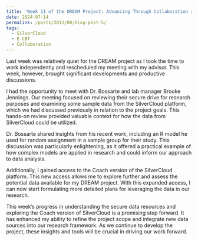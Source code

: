 ```yaml
---
title: 'Week 11 of the DREAM Project: Advancing Through Collaboration and Data Exploration'
date: 2024-07-14
permalink: /posts/2012/08/blog-post-5/
tags:
  - SilverCloud
  - E-CBT
  - Collaboration 
---
```

Last week was relatively quiet for the DREAM project as I took the time to work independently and rescheduled my meeting with my advisor. This week, however, brought significant developments and productive discussions. 

I had the opportunity to meet with Dr. Bossarte and lab manager Brooke Jennings. Our meeting focused on reviewing their secure drive for research purposes and examining some sample data from the SilverCloud platform, which we had discussed previously in relation to the project goals. This hands-on review provided valuable context for how the data from SilverCloud could be utilized. 

Dr. Bossarte shared insights from his recent work, including an R model he used for random assignment in a sample group for their study. This discussion was particularly enlightening, as it offered a practical example of how complex models are applied in research and could inform our approach to data analysis. 

Additionally, I gained access to the Coach version of the SilverCloud platform. This new access allows me to explore further and assess the potential data available for my DREAM project. With this expanded access, I can now start formulating more detailed plans for leveraging the data in our research. 

This week’s progress in understanding the secure data resources and exploring the Coach version of SilverCloud is a promising step forward. It has enhanced my ability to refine the project scope and integrate new data sources into our research framework. As we continue to develop the project, these insights and tools will be crucial in driving our work forward. 
